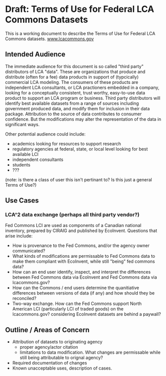 # Draft: Terms of Use for Federal LCA Commons Datasets
This is a working document to describe the Terms of Use for Federal LCA Commons datasets.  www.lcacommons.gov  

## Intended Audience
The immediate audience for this document is so called "third party" distributors of LCA "data".  These are organizations that produce and distribute (often for a fee) data products in support of (typcically) commercial LCA modeling.  The consumers of these products are independent LCA consultants, or LCA practioners embedded in a company, looking for a conceptually consistent, trust worthy, easy-to-use data product to support an LCA program or business.  Third party distributors will identify best available datasets from a range of sources including government produced data, and modify them for inclusion in their data package.  Attribution to the source of data contributes to consumer confidence.  But the modifications may alter the representation of the data in significant ways.

Other potential audience could include:
- academics looking for resources to support research
- regulatory agencies at federal, state, or local level looking for best available LCI
- independent consultants
- students
- ???

(note: is there a class of user this isn't pertinant to?  Is this just a general Terms of Use?)

## Use Cases
### LCA^2 data exchange (perhaps all third party vendor?)
Fed Commons LCI are used as components of a Canadian national inventory, prepared by CIRAIG and published by EcoInvent.  Questions that arise include:
- How is provenance to the Fed Commons, and/or the agency owner communicated?
- What kinds of modifications are permissable to Fed Commons data to make them compliant with EcoInvent, while still "being" fed commons data?
- How can an end user identify, inspect, and interpret the differences between Fed Commons data via EcoInvent and Fed Commons data via lcacommons.gov?
- How can the Commons / end users determine the quanitiative differences between versions of data (if any) and how should they be reconciled?
- Two-way exchange.  How can the Fed Commons support North American LCI (particularly LCI of traded goods) on the lcacommons.gov?  considering EcoInvent datasets are behind a paywall?

## Outline / Areas of Concern

- Attribution of datasets to originating agency
  - proper agency/actor citation
  - limitations to data modification.  What changes are permissable while still being attributable to orignal agency?
- Required documentation of changes
- Known unacceptable uses, description of cases.
